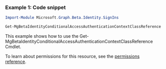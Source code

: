 ### Example 1: Code snippet

```powershellImport-Module Microsoft.Graph.Beta.Identity.SignIns

Get-MgBetaIdentityConditionalAccessAuthenticationContextClassReference -AuthenticationContextClassReferenceId $authenticationContextClassReferenceId
```
This example shows how to use the Get-MgBetaIdentityConditionalAccessAuthenticationContextClassReference Cmdlet.
To learn about permissions for this resource, see the [permissions reference](/graph/permissions-reference).

